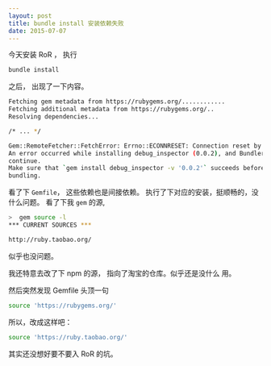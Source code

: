 ```yaml
---
layout: post
title: bundle install 安装依赖失败
date: 2015-07-07
---
```


今天安装 RoR ， 执行

```sh
bundle install
```

之后， 出现了一下内容。

```sh
Fetching gem metadata from https://rubygems.org/............
Fetching additional metadata from https://rubygems.org/..
Resolving dependencies...

/* ... */

Gem::RemoteFetcher::FetchError: Errno::ECONNRESET: Connection reset by peer - SSL_connect (https://rubygems.org/gems/debug_inspector-0.0.2.gem)
An error occurred while installing debug_inspector (0.0.2), and Bundler cannot
continue.
Make sure that `gem install debug_inspector -v '0.0.2'` succeeds before
bundling.
```

看了下 `Gemfile`， 这些依赖也是间接依赖。
执行了下对应的安装，挺顺畅的，没什么问题。
看了下我 `gem` 的源,

```sh
>  gem source -l
*** CURRENT SOURCES ***

http://ruby.taobao.org/
```

似乎也没问题。

我还特意去改了下 npm 的源， 指向了淘宝的仓库。似乎还是没什么 用。

然后突然发现 Gemfile 头顶一句

```sh
source 'https://rubygems.org/'
```

所以，改成这样吧：

```sh
source 'https://ruby.taobao.org/'
```

其实还没想好要不要入 RoR 的坑。
